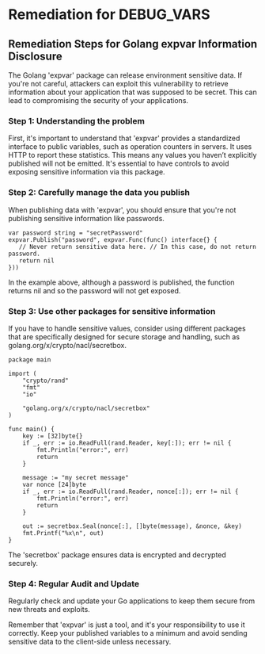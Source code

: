 # Remediation for DEBUG_VARS

## Remediation Steps for Golang expvar Information Disclosure
The Golang 'expvar' package can release environment sensitive data. If you're not careful, attackers can exploit this vulnerability to retrieve information about your application that was supposed to be secret. This can lead to compromising the security of your applications.

### Step 1: Understanding the problem
First, it's important to understand that 'expvar' provides a standardized interface to public variables, such as operation counters in servers. It uses HTTP to report these statistics. This means any values you haven’t explicitly published will not be emitted. It's essential to have controls to avoid exposing sensitive information via this package.

### Step 2: Carefully manage the data you publish
When publishing data with 'expvar', you should ensure that you're not publishing sensitive information like passwords.

```golang
var password string = "secretPassword"
expvar.Publish("password", expvar.Func(func() interface{} {
   // Never return sensitive data here. // In this case, do not return password.
   return nil
}))
```
In the example above, although a password is published, the function returns nil and so the password will not get exposed.

### Step 3: Use other packages for sensitive information
If you have to handle sensitive values, consider using different packages that are specifically designed for secure storage and handling, such as golang.org/x/crypto/nacl/secretbox.

```golang
package main

import (
	"crypto/rand"
	"fmt"
	"io"

	"golang.org/x/crypto/nacl/secretbox"
)

func main() {
	key := [32]byte{}
	if _, err := io.ReadFull(rand.Reader, key[:]); err != nil {
		fmt.Println("error:", err)
		return
	}

	message := "my secret message"
	var nonce [24]byte
	if _, err := io.ReadFull(rand.Reader, nonce[:]); err != nil {
		fmt.Println("error:", err)
		return
	}

	out := secretbox.Seal(nonce[:], []byte(message), &nonce, &key)
	fmt.Printf("%x\n", out)
}
```
The 'secretbox' package ensures data is encrypted and decrypted securely.

### Step 4: Regular Audit and Update
Regularly check and update your Go applications to keep them secure from new threats and exploits.

Remember that 'expvar' is just a tool, and it's your responsibility to use it correctly. Keep your published variables to a minimum and avoid sending sensitive data to the client-side unless necessary.